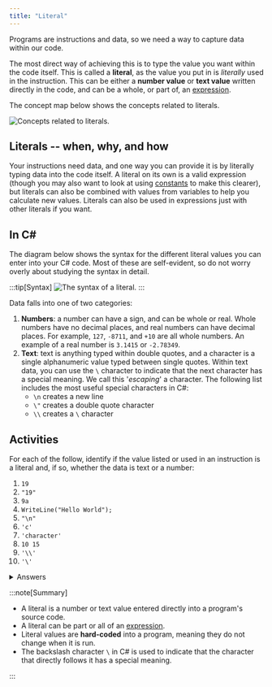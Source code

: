 ```yaml
---
title: "Literal"
---
```


Programs are instructions and data, so we need a way to capture data within our code.

The most direct way of achieving this is to type the value you want within the code itself. This is called a **literal**, as the value you put in is *literally* used in the instruction.
This can be either a **number value** or **text value** written directly in the code, and can be a whole, or part of, an [expression](/book/part-1-instructions/1-sequence-and-data/2-trailside/04-expression).

The concept map below shows the concepts related to literals.

![Concepts related to literals.](./images/literal-concept.png "Concepts related to literals.")

## Literals -- when, why, and how

Your instructions need data, and one way you can provide it is by literally typing data into the code itself. A literal on its own is a valid expression (though you may also want to look at using [constants](/book/part-1-instructions/1-sequence-and-data/2-trailside/07-variable/#constants) to make this clearer), but literals can also be combined with values from variables to help you calculate new values. Literals can also be used in expressions just with other literals if you want.

## In C#

The diagram below shows the syntax for the different literal values you can enter into your C# code. Most of these are self-evident, so do not worry overly about studying the syntax in detail.

:::tip[Syntax]
![The syntax of a literal.](./images/program-creation/LiteralSyntax.png "The syntax of a literal")
:::

Data falls into one of two categories:

1. **Numbers**: a number can have a sign, and can be whole or real. Whole numbers have no decimal places, and real numbers can have decimal places. For example, `127`, `-8711`, and `+10` are all whole numbers. An example of a real number is `3.1415` or `-2.78349`.
2. **Text**: text is anything typed within double quotes, and a character is a single alphanumeric value typed between single quotes. Within text data, you can use the `\` character to indicate that the next character has a special meaning. We call this '*escaping*' a character. The following list includes the most useful special characters in C#:
   * `\n` creates a new line
   * `\"` creates a double quote character
   * `\\` creates a `\` character

## Activities

For each of the follow, identify if the value listed or used in an instruction is a literal and, if so, whether the data is text or a number:

1. `19`
2. `"19"`
3. `9a`
4. `WriteLine("Hello World");`
5. `"\n"`
6. `'c'`
7. `'character'`
8. `10 15`
9. `'\\'`
10. `'\'`

<details>
  <summary role="button">Answers</summary>
  <ul>
    <li><strong>1: </strong>This is the literal number 19.</li>
    <li><strong>2: </strong>This is the literal text "19".</li>
    <li><strong>3: </strong>This is not a literal. It is malformed because it is neither character, text, or number.</li>
    <li><strong>4: </strong>This instruction contains the literal text "Hello World".</li>
    <li><strong>5: </strong>This is literal text containing the escaped character for a new line.</li>
    <li><strong>6: </strong>This is the literal character 'c'.</li>
    <li><strong>7: </strong>This is not a literal. It is malformed because the single quotes denote a character, which should be a single alphanumeric value.</li>
    <li><strong>8: </strong>Both 10 and 15 are literal numbers, but as a whole this is not a literal. It is malformed because of the space that separates these values.</li>
    <li><strong>9: </strong>This is the literal character for a backslash '\'.</li>
    <li><strong>10: </strong>This is not a valid literal character. The `\` needs to be followed by a valid escape character. In this case, the computer will interpret the closing single quote as the character to escape, which means we are missing an actual closing quote.</li>
  </ul>
</details>

:::note[Summary]

* A literal is a number or text value entered directly into a program's source code.
* A literal can be part or all of an [expression](/book/part-1-instructions/1-sequence-and-data/2-trailside/04-expression).
* Literal values are **hard-coded** into a program, meaning they do not change when it is run.
* The backslash character `\` in C# is used to indicate that the character that directly follows it has a special meaning.

:::
